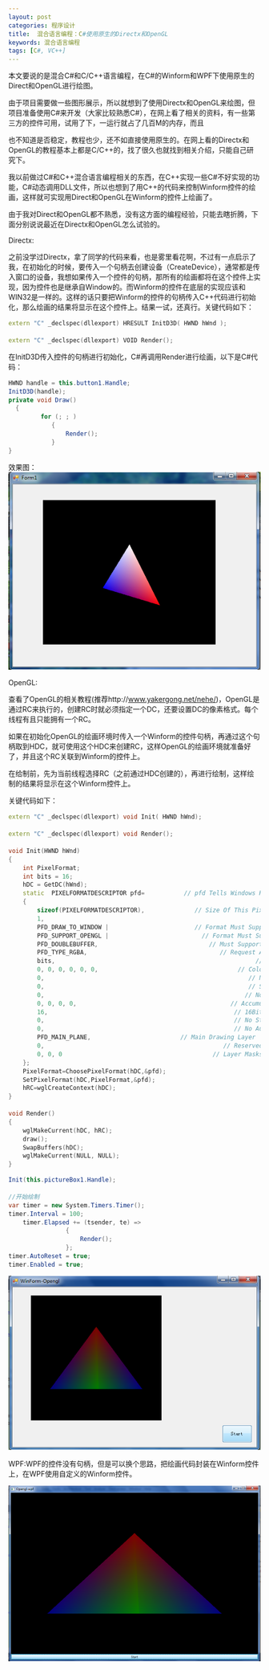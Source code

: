 ```yaml
---
layout: post
categories: 程序设计
title:  混合语言编程：C#使用原生的Directx和OpenGL
keywords: 混合语言编程
tags: [C#, VC++]
---
```


本文要说的是混合C#和C/C++语言编程，在C#的Winform和WPF下使用原生的Direct和OpenGL进行绘图。

由于项目需要做一些图形展示，所以就想到了使用Directx和OpenGL来绘图，但项目准备使用C#来开发（大家比较熟悉C#），在网上看了相关的资料，有一些第三方的控件可用，试用了下，一运行就占了几百M的内存，而且

<!--more-->

也不知道是否稳定，教程也少，还不如直接使用原生的。在网上看的Directx和OpenGL的教程基本上都是C/C++的，找了很久也就找到相关介绍，只能自己研究下。

我以前做过C#和C++混合语言编程相关的东西，在C++实现一些C#不好实现的功能，C#动态调用DLL文件，所以也想到了用C++的代码来控制Winform控件的绘画，这样就可实现用Direct和OpenGL在Winform的控件上绘画了。

由于我对Direct和OpenGL都不熟悉，没有这方面的编程经验，只能去瞎折腾，下面分别说说最近在Directx和OpenGL怎么试验的。

Directx:

之前没学过Directx，拿了同学的代码来看，也是雾里看花啊，不过有一点启示了我，在初始化的时候，要传入一个句柄去创建设备（CreateDevice），通常都是传入窗口的设备，我想如果传入一个控件的句柄，那所有的绘画都将在这个控件上实现，因为控件也是继承自Window的。而Winform的控件在底层的实现应该和WIN32是一样的。这样的话只要把Winform的控件的句柄传入C++代码进行初始化，那么绘画的结果将显示在这个控件上。结果一试，还真行。关键代码如下：

```C++
extern "C" _declspec(dllexport) HRESULT InitD3D( HWND hWnd );

extern "C" _declspec(dllexport) VOID Render();
```

在InitD3D传入控件的句柄进行初始化，C#再调用Render进行绘画，以下是C#代码：

```C#
HWND handle = this.button1.Handle;
InitD3D(handle);
private void Draw()
  {
         for (; ; )
            {
                Render();
            }
}
 ```

 效果图：
  ![Directx](/assets/images/2014/20130911123438.png)

  OpenGL:

查看了OpenGL的相关教程(推荐http://www.yakergong.net/nehe/)，OpenGL是通过RC来执行的，创建RC时就必须指定一个DC，还要设置DC的像素格式。每个线程有且只能拥有一个RC。

如果在初始化OpenGL的绘画环境时传入一个Winform的控件句柄，再通过这个句柄取到HDC，就可使用这个HDC来创建RC，这样OpenGL的绘画环境就准备好了，并且这个RC关联到Winform的控件上。

在给制前，先为当前线程选择RC（之前通过HDC创建的），再进行绘制，这样绘制的结果将显示在这个Winform控件上。

关键代码如下：

```C++
extern "C" _declspec(dllexport) void Init( HWND hWnd);

extern "C" _declspec(dllexport) void Render();

void Init(HWND hWnd)
{
  	int PixelFormat;
  	int bits = 16;
  	hDC = GetDC(hWnd);
  	static  PIXELFORMATDESCRIPTOR pfd=           // pfd Tells Windows How We Want Things To Be
  	{
     	sizeof(PIXELFORMATDESCRIPTOR),              // Size Of This Pixel Format Descriptor
     	1,                                                         　　 // Version Number
     	PFD_DRAW_TO_WINDOW |                        // Format Must Support Window
     	PFD_SUPPORT_OPENGL |                          // Format Must Support OpenGL
     	PFD_DOUBLEBUFFER,                               // Must Support Double Buffering
     	PFD_TYPE_RGBA,                                     // Request An RGBA Format
     	bits,                                                        // Select Our Color Depth
     	0, 0, 0, 0, 0, 0,                                       // Color Bits Ignored
     	0,                                                         // No Alpha Buffer
     	0,                                                         // Shift Bit Ignored
     	0,                                                        // No Accumulation Buffer
     	0, 0, 0, 0,                                           // Accumulation Bits Ignored
     	16,                                                    // 16Bit Z-Buffer (Depth Buffer) 
     	0,                                                     // No Stencil Buffer
     	0,                                                     // No Auxiliary Buffer
     	PFD_MAIN_PLANE,                         // Main Drawing Layer
     	0,                                                  // Reserved
     	0, 0, 0                                          // Layer Masks Ignored
  	};
  	PixelFormat=ChoosePixelFormat(hDC,&pfd);
  	SetPixelFormat(hDC,PixelFormat,&pfd);
  	hRC=wglCreateContext(hDC);
}

void Render()
{
  	wglMakeCurrent(hDC, hRC);
  	draw();
  	SwapBuffers(hDC);
  	wglMakeCurrent(NULL, NULL);
}
```

```C#
Init(this.pictureBox1.Handle);

//开始绘制
var timer = new System.Timers.Timer();
timer.Interval = 100;
	timer.Elapsed += (tsender, te) =>
               	{
                   	Render();
               	};
timer.AutoReset = true;
timer.Enabled = true;
```

![OpenGL](/assets/images/2014/20130911125045.png)

WPF:WPF的控件没有句柄，但是可以换个思路，把绘画代码封装在Winform控件上，在WPF使用自定义的Winform控件。
  
![WPF](/assets/images/2014/20130911130045.png)
  


